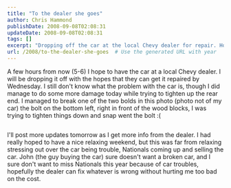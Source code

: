 ```yaml
---
title: "To the dealer she goes"
author: Chris Hammond
publishDate: 2008-09-08T02:08:31
updateDate: 2008-09-08T02:08:31
tags: []
excerpt: "Dropping off the car at the local Chevy dealer for repair. Hoping to get it fixed before Nationals without breaking the bank. Updates coming soon."
url: /2008/to-the-dealer-she-goes  # Use the generated URL with year
---
```

<p>A few hours from now (5-6) I hope to have the car at a local Chevy dealer. I will be dropping it off with the hopes that they can get it repaired by Wednesday. I still don't know what the problem with the car is, though I did manage to do some more damage today while trying to tighten up the rear end. I managed to break one of the two bolds in this photo (photo not of my car) the bolt on the bottom left, right in front of the wood blocks, I was trying to tighten things down and snap went the bolt :(</p> <p><img alt="" src="https://www.c5frc.com/photogallery/Clutch%20Install/photogallery/18.JPG" /></p> <p>I'll post more updates tomorrow as I get more info from the dealer. I had really hoped to have a nice relaxing weekend, but this was far from relaxing stressing out over the car being trouble, Nationals coming up and selling the car. John (the guy buying the car)&#160;sure doesn't want a broken car, and I sure don't want to miss Nationals this year because of car troubles, hopefully the dealer can fix whatever is wrong without hurting me too bad on the cost.</p>


